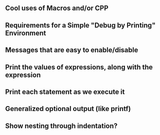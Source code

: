 ---
---
Cool uses of Macros and/or CPP
------------------------------

Requirements for a Simple "Debug by Printing" Environment
---------------------------------------------------------

Messages that are easy to enable/disable
----------------------------------------

Print the values of expressions, along with the expression
----------------------------------------------------------

Print each statement as we execute it
-------------------------------------

Generalized optional output (like printf)
-----------------------------------------

Show nesting through indentation?
---------------------------------
